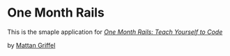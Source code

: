 # One Month Rails 

This is the smaple application for [*One Month Rails: Teach Yourself to Code*](http:onemonthrails.com) 

by [Mattan Griffel](http://mattangriffel.com)